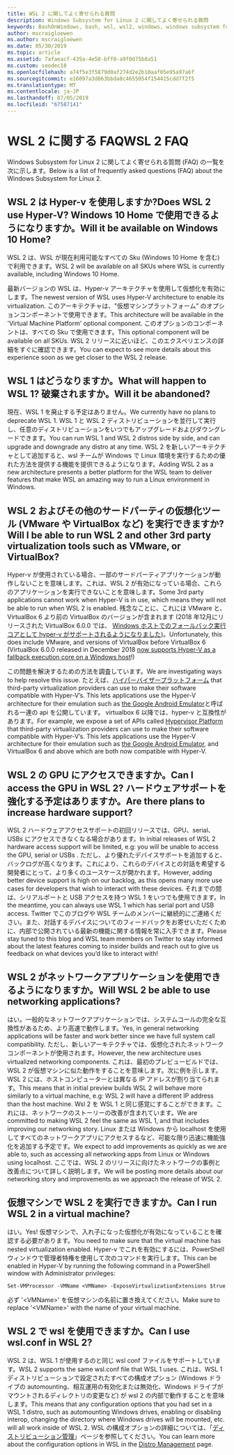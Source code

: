 ```yaml
---
title: WSL 2 に関してよく寄せられる質問
description: Windows Subsystem for Linux 2 に関してよく寄せられる質問
keywords: BashOnWindows, bash, wsl, wsl2, windows, windows subsystem for linux, windowssubsystem, ubuntu, debian, suse, windows 10, インストール
author: mscraigloewen
ms.author: mscraigloewen
ms.date: 05/30/2019
ms.topic: article
ms.assetid: 7afaeacf-435a-4e58-bff0-a9f0d75b8a51
ms.custom: seodec18
ms.openlocfilehash: a74f5e3f5879d0af274d2e2b10aaf05e95a97a6f
ms.sourcegitcommit: e16097a3d863bbda8c4655054f154415cdd7f2f5
ms.translationtype: MT
ms.contentlocale: ja-JP
ms.lasthandoff: 07/05/2019
ms.locfileid: "67587141"
---
```

# <a name="wsl-2-faq"></a><span data-ttu-id="922dd-104">WSL 2 に関する FAQ</span><span class="sxs-lookup"><span data-stu-id="922dd-104">WSL 2 FAQ</span></span>

<span data-ttu-id="922dd-105">Windows Subsystem for Linux 2 に関してよく寄せられる質問 (FAQ) の一覧を次に示します。</span><span class="sxs-lookup"><span data-stu-id="922dd-105">Below is a list of frequently asked questions (FAQ) about the Windows Subsystem for Linux 2.</span></span>

## <a name="does-wsl-2-use-hyper-v-will-it-be-available-on-windows-10-home"></a><span data-ttu-id="922dd-106">WSL 2 は Hyper-v を使用しますか?</span><span class="sxs-lookup"><span data-stu-id="922dd-106">Does WSL 2 use Hyper-V?</span></span> <span data-ttu-id="922dd-107">Windows 10 Home で使用できるようになりますか。</span><span class="sxs-lookup"><span data-stu-id="922dd-107">Will it be available on Windows 10 Home?</span></span>

<span data-ttu-id="922dd-108">WSL 2 は、WSL が現在利用可能なすべての Sku (Windows 10 Home を含む) で利用できます。</span><span class="sxs-lookup"><span data-stu-id="922dd-108">WSL 2 will be available on all SKUs where WSL is currently available, including Windows 10 Home.</span></span>

<span data-ttu-id="922dd-109">最新バージョンの WSL は、Hyper-v アーキテクチャを使用して仮想化を有効にします。</span><span class="sxs-lookup"><span data-stu-id="922dd-109">The newest version of WSL uses Hyper-V architecture to enable its virtualization.</span></span> <span data-ttu-id="922dd-110">このアーキテクチャは、"仮想マシンプラットフォーム" のオプションコンポーネントで使用できます。</span><span class="sxs-lookup"><span data-stu-id="922dd-110">This architecture will be available in the 'Virtual Machine Platform' optional component.</span></span> <span data-ttu-id="922dd-111">このオプションのコンポーネントは、すべての Sku で使用できます。</span><span class="sxs-lookup"><span data-stu-id="922dd-111">This optional component will be available on all SKUs.</span></span> <span data-ttu-id="922dd-112">WSL 2 リリースに近いほど、このエクスペリエンスの詳細をすぐに確認できます。</span><span class="sxs-lookup"><span data-stu-id="922dd-112">You can expect to see more details about this experience soon as we get closer to the WSL 2 release.</span></span>

## <a name="what-will-happen-to-wsl-1-will-it-be-abandoned"></a><span data-ttu-id="922dd-113">WSL 1 はどうなりますか。</span><span class="sxs-lookup"><span data-stu-id="922dd-113">What will happen to WSL 1?</span></span> <span data-ttu-id="922dd-114">破棄されますか。</span><span class="sxs-lookup"><span data-stu-id="922dd-114">Will it be abandoned?</span></span>

<span data-ttu-id="922dd-115">現在、WSL 1 を廃止する予定はありません。</span><span class="sxs-lookup"><span data-stu-id="922dd-115">We currently have no plans to deprecate WSL 1.</span></span> <span data-ttu-id="922dd-116">WSL 1 と WSL 2 ディストリビューションを並行して実行し、任意のディストリビューションをいつでもアップグレードおよびダウングレードできます。</span><span class="sxs-lookup"><span data-stu-id="922dd-116">You can run WSL 1 and WSL 2 distros side by side, and can upgrade and downgrade any distro at any time.</span></span> <span data-ttu-id="922dd-117">WSL 2 を新しいアーキテクチャとして追加すると、wsl チームが Windows で Linux 環境を実行するための優れた方法を提供する機能を提供できるようになります。</span><span class="sxs-lookup"><span data-stu-id="922dd-117">Adding WSL 2 as a new architecture presents a better platform for the WSL team to deliver features that make WSL an amazing way to run a Linux environment in Windows.</span></span>

## <a name="will-i-be-able-to-run-wsl-2-and-other-3rd-party-virtualization-tools-such-as-vmware-or-virtualbox"></a><span data-ttu-id="922dd-118">WSL 2 およびその他のサードパーティの仮想化ツール (VMware や VirtualBox など) を実行できますか?</span><span class="sxs-lookup"><span data-stu-id="922dd-118">Will I be able to run WSL 2 and other 3rd party virtualization tools such as VMware, or VirtualBox?</span></span>

<span data-ttu-id="922dd-119">Hyper-v が使用されている場合、一部のサードパーティアプリケーションが動作しないことを意味します。これは、WSL 2 が有効になっている場合、これらのアプリケーションを実行できないことを意味します。</span><span class="sxs-lookup"><span data-stu-id="922dd-119">Some 3rd party applications cannot work when Hyper-V is in use, which means they will not be able to run when WSL 2 is enabled.</span></span> <span data-ttu-id="922dd-120">残念なことに、これには VMware と、VirtualBox 6 より前の VirtualBox のバージョンが含まれます (2018 年12月にリリースされた VirtualBox 6.0.0 では、 [Windows ホストでのフォールバック実行コアとして hyper-v がサポートされるようになりました][1])。</span><span class="sxs-lookup"><span data-stu-id="922dd-120">Unfortunately, this does include VMware, and versions of VirtualBox before VirtualBox 6 (VirtualBox 6.0.0 released in December 2018 [now supports Hyper-V as a fallback execution core on a Windows host][1]!)</span></span>

<span data-ttu-id="922dd-121">この問題を解決するための方法を調査しています。</span><span class="sxs-lookup"><span data-stu-id="922dd-121">We are investigating ways to help resolve this issue.</span></span> <span data-ttu-id="922dd-122">たとえば、[ハイパーバイザープラットフォーム][2] that third-party virtualization providers can use to make their software compatible with Hyper-V’s. This lets applications use the Hyper-V architecture for their emulation such as [the Google Android Emulator][3]と呼ばれる一連の api を公開しています。 virtualbox 6 以降では、hyper-v と互換性があります。</span><span class="sxs-lookup"><span data-stu-id="922dd-122">For example, we expose a set of APIs called [Hypervisor Platform][2] that third-party virtualization providers can use to make their software compatible with Hyper-V’s. This lets applications use the Hyper-V architecture for their emulation such as [the Google Android Emulator][3], and VirtualBox 6 and above which are both now compatible with Hyper-V.</span></span>

## <a name="can-i-access-the-gpu-in-wsl-2-are-there-plans-to-increase-hardware-support"></a><span data-ttu-id="922dd-123">WSL 2 の GPU にアクセスできますか。</span><span class="sxs-lookup"><span data-stu-id="922dd-123">Can I access the GPU in WSL 2?</span></span> <span data-ttu-id="922dd-124">ハードウェアサポートを強化する予定はありますか。</span><span class="sxs-lookup"><span data-stu-id="922dd-124">Are there plans to increase hardware support?</span></span>

<span data-ttu-id="922dd-125">WSL 2 ハードウェアアクセスサポートの初回リリースでは、GPU、serial、USBs にアクセスできなくなる場合があります。</span><span class="sxs-lookup"><span data-stu-id="922dd-125">In initial releases of WSL 2 hardware access support will be limited, e.g: you will be unable to access the GPU, serial or USBs .</span></span> <span data-ttu-id="922dd-126">ただし、より優れたデバイスサポートを追加すると、バックログが高くなります。これにより、これらのデバイスとの対話を希望する開発者にとって、より多くのユースケースが開かれます。</span><span class="sxs-lookup"><span data-stu-id="922dd-126">However, adding better device support is high on our backlog, as this opens many more use cases for developers that wish to interact with these devices.</span></span> <span data-ttu-id="922dd-127">それまでの間は、シリアルポートと USB アクセスを持つ WSL 1 をいつでも使用できます。</span><span class="sxs-lookup"><span data-stu-id="922dd-127">In the meantime, you can always use WSL 1 which has serial port and USB access.</span></span> <span data-ttu-id="922dd-128">Twitter でこのブログや WSL チームのメンバーに継続的にご連絡ください。また、対話するデバイスについてのフィードバックをお寄せいただくために、内部で公開されている最新の機能に関する情報を常に入手できます。</span><span class="sxs-lookup"><span data-stu-id="922dd-128">Please stay tuned to this blog and WSL team members on Twitter to stay informed about the latest features coming to insider builds and reach out to give us feedback on what devices you’d like to interact with!</span></span>

## <a name="will-wsl-2-be-able-to-use-networking-applications"></a><span data-ttu-id="922dd-129">WSL 2 がネットワークアプリケーションを使用できるようになりますか。</span><span class="sxs-lookup"><span data-stu-id="922dd-129">Will WSL 2 be able to use networking applications?</span></span>

<span data-ttu-id="922dd-130">はい。一般的なネットワークアプリケーションでは、システムコールの完全な互換性があるため、より高速で動作します。</span><span class="sxs-lookup"><span data-stu-id="922dd-130">Yes, in general networking applications will be faster and work better since we have full system call compatibility.</span></span> <span data-ttu-id="922dd-131">ただし、新しいアーキテクチャでは、仮想化されたネットワークコンポーネントが使用されます。</span><span class="sxs-lookup"><span data-stu-id="922dd-131">However, the new architecture uses virtualized networking components.</span></span> <span data-ttu-id="922dd-132">これは、最初のプレビュービルドでは、WSL 2 が仮想マシンに似た動作をすることを意味します。次に例を示します。WSL 2 には、ホストコンピューターとは異なる IP アドレスが割り当てられます。</span><span class="sxs-lookup"><span data-stu-id="922dd-132">This means that in initial preview builds WSL 2 will behave more similarly to a virtual machine, e.g: WSL 2 will have a different IP address than the host machine.</span></span> <span data-ttu-id="922dd-133">Wsl 2 を WSL 1 と同じ感覚にすることができます。これには、ネットワークのストーリーの改善が含まれています。</span><span class="sxs-lookup"><span data-stu-id="922dd-133">We are committed to making WSL 2 feel the same as WSL 1, and that includes improving our networking story.</span></span> <span data-ttu-id="922dd-134">Linux または Windows から localhost を使用してすべてのネットワークアプリにアクセスするなど、可能な限り迅速に機能強化を追加する予定です。</span><span class="sxs-lookup"><span data-stu-id="922dd-134">We expect to add improvements as quickly as we are able to, such as accessing all networking apps from Linux or Windows using localhost.</span></span> <span data-ttu-id="922dd-135">ここでは、WSL 2 のリリースに向けたネットワークの事例と改善点について詳しく説明します。</span><span class="sxs-lookup"><span data-stu-id="922dd-135">We will be posting more details about our networking story and improvements as we approach the release of WSL 2.</span></span>

## <a name="can-i-run-wsl-2-in-a-virtual-machine"></a><span data-ttu-id="922dd-136">仮想マシンで WSL 2 を実行できますか。</span><span class="sxs-lookup"><span data-stu-id="922dd-136">Can I run WSL 2 in a virtual machine?</span></span>

<span data-ttu-id="922dd-137">はい。</span><span class="sxs-lookup"><span data-stu-id="922dd-137">Yes!</span></span> <span data-ttu-id="922dd-138">仮想マシンで、入れ子になった仮想化が有効になっていることを確認する必要があります。</span><span class="sxs-lookup"><span data-stu-id="922dd-138">You need to make sure that the virtual machine has nested virtualization enabled.</span></span> <span data-ttu-id="922dd-139">Hyper-v でこれを有効にするには、PowerShell ウィンドウで管理者特権を使用して次のコマンドを実行します。</span><span class="sxs-lookup"><span data-stu-id="922dd-139">This can be enabled in Hyper-V by running the following command in a PowerShell window with Administrator privileges:</span></span>

`Set-VMProcessor -VMName <VMName> -ExposeVirtualizationExtensions $true`

<span data-ttu-id="922dd-140">必ず '&lt;VMName&gt;' を仮想マシンの名前に置き換えてください。</span><span class="sxs-lookup"><span data-stu-id="922dd-140">Make sure to replace '&lt;VMName&gt;' with the name of your virtual machine.</span></span>

## <a name="can-i-use-wslconf-in-wsl-2"></a><span data-ttu-id="922dd-141">WSL 2 で wsl を使用できますか。</span><span class="sxs-lookup"><span data-stu-id="922dd-141">Can I use wsl.conf in WSL 2?</span></span>

<span data-ttu-id="922dd-142">WSL 2 は、WSL 1 が使用するのと同じ wsl conf ファイルをサポートしています。</span><span class="sxs-lookup"><span data-stu-id="922dd-142">WSL 2 supports the same wsl.conf file that WSL 1 uses.</span></span> <span data-ttu-id="922dd-143">これは、WSL 1 ディストリビューションで設定されたすべての構成オプション (Windows ドライブの automounting、相互運用の有効化または無効化、Windows ドライブがマウントされるディレクトリの変更など) が wsl 2 の内部で動作することを意味します。</span><span class="sxs-lookup"><span data-stu-id="922dd-143">This means that any configuration options that you had set in a WSL 1 distro, such as automounting Windows drives, enabling or disabling interop, changing the directory where Windows drives will be mounted, etc. will all work inside of WSL 2.</span></span> <span data-ttu-id="922dd-144">WSL の構成オプションの詳細については、「[ディストリビューション管理](./wsl-config.md)」ページを参照してください。</span><span class="sxs-lookup"><span data-stu-id="922dd-144">You can learn more about the configuration options in WSL in the [Distro Management](./wsl-config.md) page.</span></span> 

 [1]: https://www.virtualbox.org/wiki/Changelog-6.0
 [2]: https://docs.microsoft.com/en-us/virtualization/api/
 [3]: https://devblogs.microsoft.com/visualstudio/hyper-v-android-emulator-support/
